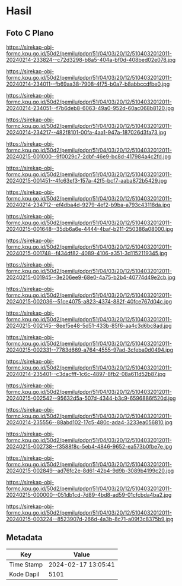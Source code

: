 # Hasil

## Foto C Plano

https://sirekap-obj-formc.kpu.go.id/50d2/pemilu/pdpr/51/04/03/20/12/5104032012011-20240214-233824--c72d3298-b8a5-404a-bf0d-408bed02e078.jpg

https://sirekap-obj-formc.kpu.go.id/50d2/pemilu/pdpr/51/04/03/20/12/5104032012011-20240214-234011--fb69aa38-7908-4f75-b0a7-b8abbccdfbe0.jpg

https://sirekap-obj-formc.kpu.go.id/50d2/pemilu/pdpr/51/04/03/20/12/5104032012011-20240214-234051--f7b6deb8-6063-49a0-952d-60ac068b8120.jpg

https://sirekap-obj-formc.kpu.go.id/50d2/pemilu/pdpr/51/04/03/20/12/5104032012011-20240214-234217--482f8101-00fa-4aa1-947a-187026d3fa73.jpg

https://sirekap-obj-formc.kpu.go.id/50d2/pemilu/pdpr/51/04/03/20/12/5104032012011-20240215-001000--9f0029c7-2dbf-46e9-bc8d-417984a4c2fd.jpg

https://sirekap-obj-formc.kpu.go.id/50d2/pemilu/pdpr/51/04/03/20/12/5104032012011-20240215-001451--4fc63ef3-157a-42f5-bcf7-aaba872b5429.jpg

https://sirekap-obj-formc.kpu.go.id/50d2/pemilu/pdpr/51/04/03/20/12/5104032012011-20240214-234712--ef4dba4d-9279-4ef2-b9ba-a793c43118da.jpg

https://sirekap-obj-formc.kpu.go.id/50d2/pemilu/pdpr/51/04/03/20/12/5104032012011-20240215-001648--35db6a6e-4444-4baf-b211-250386a08000.jpg

https://sirekap-obj-formc.kpu.go.id/50d2/pemilu/pdpr/51/04/03/20/12/5104032012011-20240215-001748--f434df82-4089-4106-a351-3d1152119345.jpg

https://sirekap-obj-formc.kpu.go.id/50d2/pemilu/pdpr/51/04/03/20/12/5104032012011-20240215-001945--3e206ee9-68e0-4a75-b2b4-40774d49e2cb.jpg

https://sirekap-obj-formc.kpu.go.id/50d2/pemilu/pdpr/51/04/03/20/12/5104032012011-20240215-002036--51ce4075-a823-4374-882f-40fce767d04c.jpg

https://sirekap-obj-formc.kpu.go.id/50d2/pemilu/pdpr/51/04/03/20/12/5104032012011-20240215-002145--8eef5e48-5d51-433b-85f6-aa4c3d6bc8ad.jpg

https://sirekap-obj-formc.kpu.go.id/50d2/pemilu/pdpr/51/04/03/20/12/5104032012011-20240215-002331--7783d669-a764-4555-97ad-3cfeba0d0494.jpg

https://sirekap-obj-formc.kpu.go.id/50d2/pemilu/pdpr/51/04/03/20/12/5104032012011-20240214-235401--c3dacfff-1c6c-4897-8fb2-08a611d52b87.jpg

https://sirekap-obj-formc.kpu.go.id/50d2/pemilu/pdpr/51/04/03/20/12/5104032012011-20240215-002542--95632d5a-507d-4344-b3c9-6596886f520d.jpg

https://sirekap-obj-formc.kpu.go.id/50d2/pemilu/pdpr/51/04/03/20/12/5104032012011-20240214-235556--88abd102-17c5-480c-ada4-3233ea056810.jpg

https://sirekap-obj-formc.kpu.go.id/50d2/pemilu/pdpr/51/04/03/20/12/5104032012011-20240215-002738--f3588f8c-5eb4-4846-9652-ea573b0fbe7e.jpg

https://sirekap-obj-formc.kpu.go.id/50d2/pemilu/pdpr/51/04/03/20/12/5104032012011-20240215-002849--ad76fc2e-8d61-42b4-9d9b-3089b4199c20.jpg

https://sirekap-obj-formc.kpu.go.id/50d2/pemilu/pdpr/51/04/03/20/12/5104032012011-20240215-000000--051db1cd-7d89-4bd8-ad59-01cfcbda4ba2.jpg

https://sirekap-obj-formc.kpu.go.id/50d2/pemilu/pdpr/51/04/03/20/12/5104032012011-20240215-003224--8523907d-266d-4a3b-8c71-a09f3c8375b9.jpg


## Metadata

| Key        | Value               |
| ---------- | ------------------- |
| Time Stamp | 2024-02-17 13:05:41 |
| Kode Dapil | 5101                |



